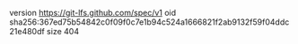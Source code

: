 version https://git-lfs.github.com/spec/v1
oid sha256:367ed75b54842c0f09f0c7e1b94c524a1666821f2ab9132f59f04ddc21e480df
size 404
